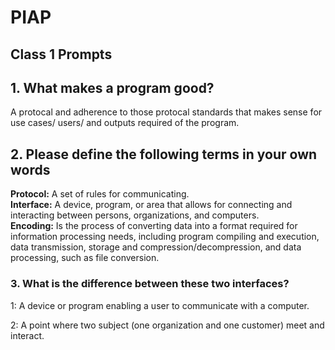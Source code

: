 # PIAP
## Class 1 Prompts
 
## 1. What makes a program good?
A protocal and adherence to those protocal standards that makes sense for use cases/ users/ and outputs required of the program. 

## 2. Please define the following terms in your own words
<b>Protocol:</b> A set of rules for communicating.</br>
<b>Interface:</b> A device, program, or area that allows for connecting and interacting between persons, organizations, and computers. </br>
<b>Encoding:</b> Is the process of converting data into a format required for information processing needs, including program compiling and execution, data transmission, storage and compression/decompression, and data processing, such as file conversion. 

### 3. What is the difference between these two interfaces? 

1: A device or program enabling a user to communicate with a computer. <br/>

2: A point where two subject (one organization and one customer) meet and interact. <br/>
